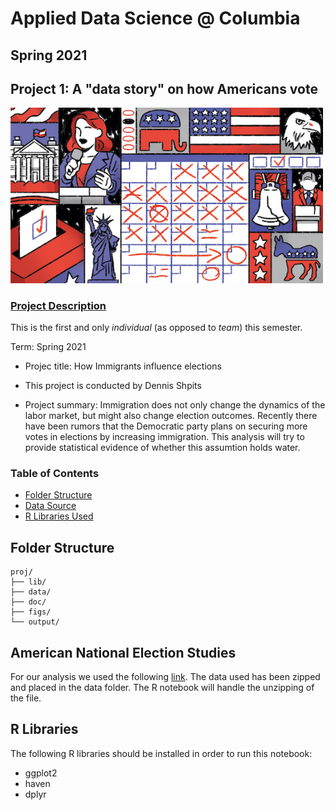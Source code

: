 # Applied Data Science @ Columbia
## Spring 2021
## Project 1: A "data story" on how Americans vote

<img src="figs/title1.jpeg" width="500">

### [Project Description](doc/)
This is the first and only *individual* (as opposed to *team*) this semester. 

Term: Spring 2021

+ Projec title: How Immigrants influence elections
+ This project is conducted by Dennis Shpits

+ Project summary: Immigration does not only change the dynamics of the labor market, but might also change election outcomes. Recently there have been rumors that the Democratic party plans on securing more votes in elections by increasing immigration. This analysis will try to provide statistical evidence of whether this assumtion holds water.

### Table of Contents
* [Folder Structure](#structure)
* [Data Source](#data)
* [R Libraries Used](#library)

<a name="structure"></a>
## Folder Structure
```
proj/
├── lib/
├── data/
├── doc/
├── figs/
└── output/
```
<a name="data"></a>
## American National Election Studies
For our analysis we used the following [link](https://electionstudies.org/data-center/). The data used has been zipped and placed in the data folder. The R notebook will handle the unzipping of the file.
<a name="library"></a>
## R Libraries
The following R libraries should be installed in order to run this notebook:
* ggplot2
* haven
* dplyr